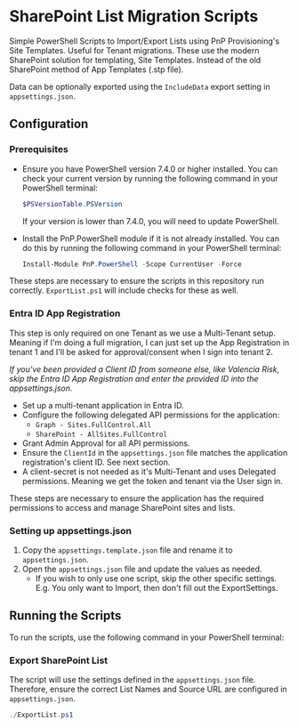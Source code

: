 # SharePoint List Migration Scripts
Simple PowerShell Scripts to Import/Export Lists using PnP Provisioning's Site Templates. Useful for Tenant migrations.
These use the modern SharePoint solution for templating, Site Templates. Instead of the old SharePoint method of App Templates (.stp file).

Data can be optionally exported using the `IncludeData` export setting in `appsettings.json`.

## Configuration

### Prerequisites

* Ensure you have PowerShell version 7.4.0 or higher installed. You can check your current version by running the following command in your PowerShell terminal:
  ```powershell
  $PSVersionTable.PSVersion
  ```
  If your version is lower than 7.4.0, you will need to update PowerShell.

* Install the PnP.PowerShell module if it is not already installed. You can do this by running the following command in your PowerShell terminal:
  ```powershell
  Install-Module PnP.PowerShell -Scope CurrentUser -Force
  ```

These steps are necessary to ensure the scripts in this repository run correctly. `ExportList.ps1` will include checks for these as well.

### Entra ID App Registration

This step is only required on one Tenant as we use a Multi-Tenant setup. Meaning if I'm doing a full migration, I can just set up the App Registration in tenant 1 and I'll be asked for approval/consent when I sign into tenant 2.

*If you've been provided a Client ID from someone else, like Valencia Risk, skip the Entra ID App Registration and enter the provided ID into the appsettings.json.*

* Set up a multi-tenant application in Entra ID.
* Configure the following delegated API permissions for the application:
  * `Graph - Sites.FullControl.All`
  * `SharePoint - AllSites.FullControl`
* Grant Admin Approval for all API permissions.
* Ensure the `ClientId` in the `appsettings.json` file matches the application registration's client ID. See next section.
* A client-secret is not needed as it's Multi-Tenant and uses Delegated permissions. Meaning we get the token and tenant via the User sign in.

These steps are necessary to ensure the application has the required permissions to access and manage SharePoint sites and lists.

### Setting up appsettings.json

1. Copy the `appsettings.template.json` file and rename it to `appsettings.json`.
2. Open the `appsettings.json` file and update the values as needed.
    - If you wish to only use one script, skip the other specific settings. E.g. You only want to Import, then don't fill out the ExportSettings.

## Running the Scripts

To run the scripts, use the following command in your PowerShell terminal:

### Export SharePoint List
The script will use the settings defined in the `appsettings.json` file. Therefore, ensure the correct List Names and Source URL are configured in `appsettings.json`.

```powershell
./ExportList.ps1
```
